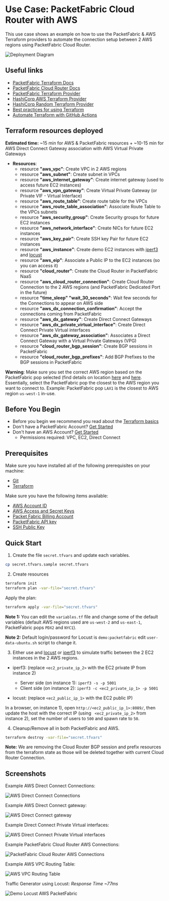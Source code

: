 # Use Case: PacketFabric Cloud Router with AWS

This use case shows an example on how to use the PacketFabric & AWS Terraform providers 
to automate the connection setup between 2 AWS regions using PacketFabric Cloud Router.

![Deployment Diagram](./images/diagram.png)

## Useful links

- [PacketFabric Terraform Docs](https://docs.packetfabric.com/api/terraform/)
- [PacketFabric Cloud Router Docs](https://docs.packetfabric.com/cr/)
- [PacketFabric Terraform Provider](https://registry.terraform.io/providers/PacketFabric/packetfabric)
- [HashiCorp AWS Terraform Provider](https://registry.terraform.io/providers/hashicorp/aws)
- [HashiCorp Random Terraform Provider](https://registry.terraform.io/providers/hashicorp/random)
- [Best practices for using Terraform](https://cloud.google.com/docs/terraform/best-practices-for-terraform)
- [Automate Terraform with GitHub Actions](https://learn.hashicorp.com/tutorials/terraform/github-actions?in=terraform/automation)

## Terraform resources deployed

**Estimated time:** ~15 min for AWS & PacketFabric resources + ~10-15 min for AWS Direct Connect Gateway association with AWS Virtual Private Gateways

- **Resources**:
    - resource **"aws_vpc"**: Create VPC in 2 AWS regions
    - resource **"aws_subnet"**: Create subnet in VPCs
    - resource **"aws_internet_gateway"**: Create internet gateway (used to access future EC2 instances)
    - resource **"aws_vpn_gateway"**: Create Virtual Private Gateway (or Private VIF - Virtual Interface)
    - resource **"aws_route_table"**: Create route table for the VPCs
    - resource **"aws_route_table_association"**: Associate Route Table to the VPCs subnets
    - resource **"aws_security_group"**: Create Security groups for future EC2 instances
    - resource **"aws_network_interface"**: Create NICs for future EC2 instances
    - resource **"aws_key_pair"**: Create SSH key Pair for future EC2 instances
    - resource **"aws_instance"**: Create demo EC2 instances with [iperf3](https://github.com/esnet/iperf) and [locust](https://locust.io/)
    - resource **"aws_eip"**: Associate a Public IP to the EC2 instances (so you can access it)
    - resource **"cloud_router"**: Create the Cloud Router in PacketFabric NaaS
    - resource **"aws_cloud_router_connection"**: Create Cloud Router Connection to the 2 AWS regions (and PacketFabric Dedicated Port in the future)
    - resource **"time_sleep" "wait_30_seconds"**: Wait few seconds for the Connections to appear on AWS side
    - resource **"aws_dx_connection_confirmation"**: Accept the connections coming from PacketFabric
    - resource **"aws_dx_gateway"**: Create Direct Connect Gateways
    - resource **"aws_dx_private_virtual_interface"**: Create Direct Connect Private Virtual interfaces
    - resource **"aws_dx_gateway_association"**: Associates a Direct Connect Gateway with a Virtual Private Gateways (VPG) 
    - resource **"cloud_router_bgp_session"**: Create BGP sessions in PacketFabric
    - resource **"cloud_router_bgp_prefixes"**: Add BGP Prefixes to the BGP sessions in PacketFabric

**Warning**: Make sure you set the correct AWS region based on the PacketFabric pop selected (find details on location [here](https://packetfabric.com/locations/cloud-on-ramps) and [here](https://aws.amazon.com/directconnect/locations/). Essentially, select the PacketFabric pop the closest to the AWS region you want to connect to. Example: PacketFabric pop ``LAX1`` is the closest to AWS region ``us-west-1`` in-use.

## Before You Begin

- Before you begin we recommend you read about the [Terraform basics](https://www.terraform.io/intro)
- Don't have a PacketFabric Account? [Get Started](https://docs.packetfabric.com/intro/)
- Don't have an AWS Account? [Get Started](https://aws.amazon.com/free/)
    - Permissions required: VPC, EC2, Direct Connect

## Prerequisites

Make sure you have installed all of the following prerequisites on your machine:

- [Git](https://git-scm.com/downloads)
- [Terraform](https://learn.hashicorp.com/tutorials/terraform/install-cli)

Make sure you have the following items available:

- [AWS Account ID](https://docs.aws.amazon.com/IAM/latest/UserGuide/console_account-alias.html)
- [AWS Access and Secret Keys](https://docs.aws.amazon.com/general/latest/gr/aws-security-credentials.html)
- [Packet Fabric Billing Account](https://docs.packetfabric.com/api/examples/account_uuid/)
- [PacketFabric API key](https://docs.packetfabric.com/admin/my_account/keys/)
- [SSH Public Key](https://www.ssh.com/academy/ssh/keygen)

## Quick Start

1. Create the file ``secret.tfvars`` and update each variables.

```sh
cp secret.tfvars.sample secret.tfvars
```

2. Create resources 
```sh
terraform init
terraform plan -var-file="secret.tfvars"
```

Apply the plan:

```sh
terraform apply -var-file="secret.tfvars"
```

**Note 1:** You can edit the ``variables.tf`` file and change some of the default variables (default AWS regions used are ``us-west-2`` and ``us-east-1``, PacketFabric pops ``PDX2`` and ``NYC1``).

**Note 2:** Default login/password for Locust is ``demo:packetfabric`` edit ``user-data-ubuntu.sh`` script to change it.

3. Either use and [locust](https://locust.io/) or [iperf3](https://github.com/esnet/iperf) to simulate traffic between the 2 EC2 instances in the 2 AWS regions.

- iperf3: (replace ``<ec2_private_ip_2>`` with the EC2 private IP from instance 2)

    - Server side (on instance 1): ``iperf3 -s -p 5001``
    - Client side (on instance 2): ``iperf3 -c <ec2_private_ip_1> -p 5001``

- locust: (replace ``<ec2_public_ip_1>`` with the EC2 public IP)

In a browser, on instance 1), open ``http://<ec2_public_ip_1>:8089/``, then update the host with the correct IP (using `` <ec2_private_ip_2>`` from instance 2), set the number of users to ``500`` and spawn rate to ``50``.

4. Cleanup/Remove all in both PacketFabric and AWS.

```sh
terraform destroy -var-file="secret.tfvars"
```
**Note:** We are removing the Cloud Router BGP session and prefix resources from the terraform state as those will be deleted together with current Cloud Router Connection.

## Screenshots

Example AWS Direct Connect Connections:

![AWS Direct Connect Connections](./images/aws_direct_connect_connections.png)

Example AWS Direct Connect gateway:

![AWS Direct Connect gateway](./images/aws_direct_connect_gateway.png)

Example Direct Connect Private Virtual interfaces:

![AWS Direct Connect Private Virtual interfaces](./images/aws_direct_connect_private_virtual_interfaces.png)

Example PacketFabric Cloud Router AWS Connections:

![PacketFabric Cloud Router AWS Connections](./images/packetfabric_cloud_router_connections_aws.png)

Example AWS VPC Routing Table:

![AWS VPC Routing Table](./images/aws_vpc_routing_table.png)

Traffic Generator using Locust: *Response Time ~77ms*

![Demo Locust AWS PacketFabric](./images/demo_aws_traffic_direct_connect_through_PacketFabric_500_users_locust.png)
